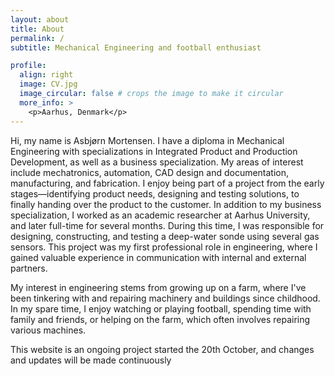 ```yaml
---
layout: about
title: About
permalink: /
subtitle: Mechanical Engineering and football enthusiast

profile:
  align: right
  image: CV.jpg
  image_circular: false # crops the image to make it circular
  more_info: >
    <p>Aarhus, Denmark</p>
---
```


Hi, my name is Asbjørn Mortensen. I have a diploma in Mechanical Engineering with specializations in Integrated Product and Production Development, as well as a business specialization. My areas of interest include mechatronics, automation, CAD design and documentation, manufacturing, and fabrication. I enjoy being part of a project from the early stages—identifying product needs, designing and testing solutions, to finally handing over the product to the customer. In addition to my business specialization, I worked as an academic researcher at Aarhus University, and later full-time for several months. During this time, I was responsible for designing, constructing, and testing a deep-water sonde using several gas sensors. This project was my first professional role in engineering, where I gained valuable experience in communication with internal and external partners.

My interest in engineering stems from growing up on a farm, where I've been tinkering with and repairing machinery and buildings since childhood. In my spare time, I enjoy watching or playing football, spending time with family and friends, or helping on the farm, which often involves repairing various machines.

This website is an ongoing project started the 20th October, and changes and updates will be made continuously
